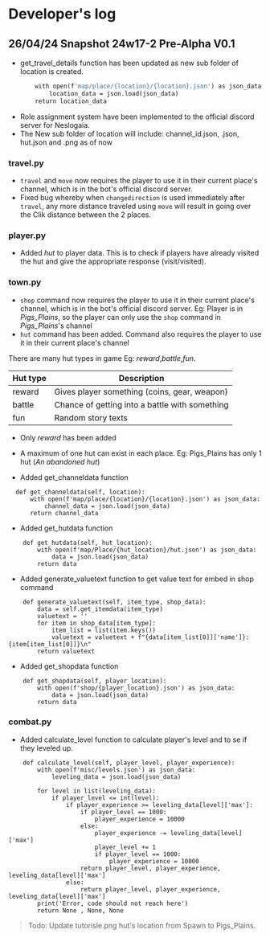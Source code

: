 # Developer's log

## 26/04/24 Snapshot 24w17-2 Pre-Alpha V0.1
- get_travel_details function has been updated as new sub folder of location is created.
    ```def get_travel_details(self, location):
        with open(f'map/place/{location}/{location}.json') as json_data:
            location_data = json.load(json_data)
        return location_data

- Role assignment system have been implemented to the official discord server for Neslogaia.
- The New sub folder of location will include: channel_id.json, <location>.json, hut.json
and <location>.png as of now

### travel.py
- `travel` and `move` now requires the player to use it in their current place's channel,
which is in the bot's official discord server.
- Fixed bug whereby when `changedirection` is used immediately after `travel`, any more 
distance traveled using `move` will result in going over the Clik distance between the 2 places.

### player.py
- Added _hut_ to player data. This is to check if players have already visited the hut and give
the appropriate response (visit/visited).

### town.py
- `shop` command now requires the player to use it in their current place's channel,
which is in the bot's official discord server.
Eg: Player is in _Pigs_Plains_, so the player can only use the `shop` command in _Pigs_Plains_'s channel
- `hut` command has been added. Command also requires the player to use it in their current place's channel

There are many hut types in game Eg: _reward_,_battle_,_fun_.

| Hut type | Description                                    |
|----------|------------------------------------------------|
| reward   | Gives player something (coins, gear, weapon)   |
| battle   | Chance of getting into a battle with something |
| fun      | Random story texts                             |
- Only _reward_ has been added
- A maximum of one hut can exist in each place. Eg: Pigs_Plains has only 1 hut (_An abandoned hut_)


- Added get_channeldata function
```
  def get_channeldata(self, location):
      with open(f'map/place/{location}/{location}.json') as json_data:
          channel_data = json.load(json_data)
      return channel_data      
```

- Added get_hutdata function
```commandline
    def get_hutdata(self, hut_location):
        with open(f'map/Place/{hut_location}/hut.json') as json_data:
            data = json.load(json_data)
        return data
```

- Added generate_valuetext function to get value text for embed in shop command
```commandline
    def generate_valuetext(self, item_type, shop_data):
        data = self.get_itemdata(item_type)
        valuetext = ''
        for item in shop_data[item_type]:
            item_list = list(item.keys())
            valuetext = valuetext + f"{data[item_list[0]]['name']}: {item[item_list[0]]}\n"
        return valuetext
```
- Added get_shopdata function
```commandline
    def get_shopdata(self, player_location):
        with open(f'shop/{player_location}.json') as json_data:
            data = json.load(json_data)
        return data
```

### combat.py
- Added calculate_level function to calculate player's level and to se if they leveled up.
```commandline
    def calculate_level(self, player_level, player_experience):
        with open(f'misc/levels.json') as json_data:
            leveling_data = json.load(json_data)

        for level in list(leveling_data):
            if player_level <= int(level):
                if player_experience >= leveling_data[level]['max']:
                    if player_level == 1000:
                        player_experience = 10000
                    else:
                        player_experience -= leveling_data[level]['max']
                        player_level += 1
                        if player_level == 1000:
                            player_experience = 10000
                    return player_level, player_experience, leveling_data[level]['max']
                else:
                    return player_level, player_experience, leveling_data[level]['max']
        print('Error, code should not reach here')
        return None , None, None
```

> Todo: Update tutorisle.png hut's location from Spawn to Pigs_Plains.